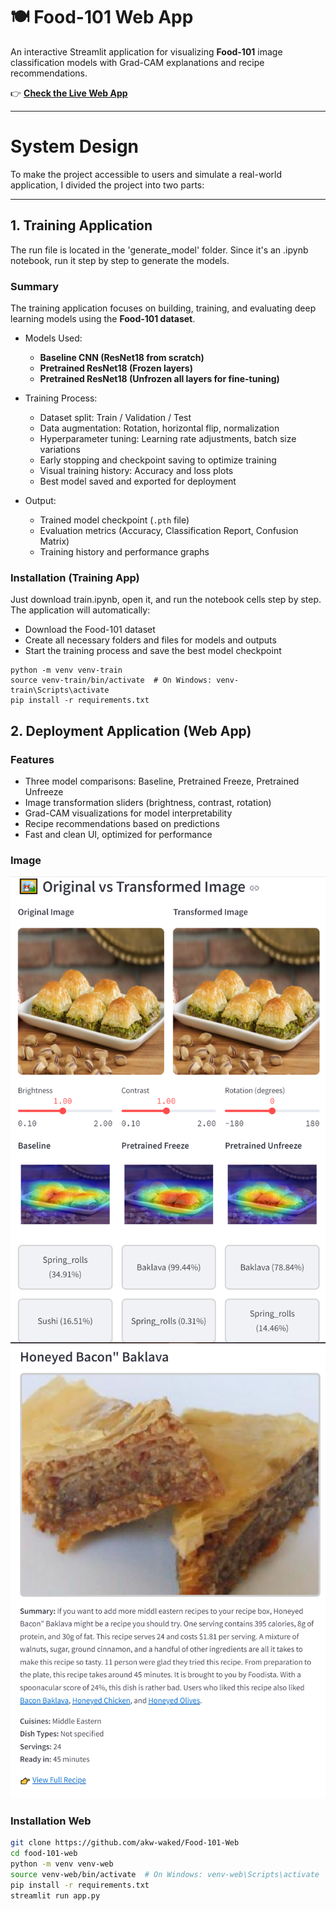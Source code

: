 # 🍽️ Food-101 Web App 

An interactive Streamlit application for visualizing **Food-101** image classification models with Grad-CAM explanations and recipe recommendations.

👉 **[Check the Live Web App](https://food101-web.streamlit.app/)**

---

# System Design

To make the project accessible to users and simulate a real-world application, I divided the project into two parts:

---

## 1. Training Application
The run file is located in the 'generate_model' folder. Since it's an .ipynb notebook, run it step by step to generate the models.

### Summary

The training application focuses on building, training, and evaluating deep learning models using the **Food-101 dataset**.

- Models Used:
  - **Baseline CNN (ResNet18 from scratch)**
  - **Pretrained ResNet18 (Frozen layers)**
  - **Pretrained ResNet18 (Unfrozen all layers for fine-tuning)**

- Training Process:
  - Dataset split: Train / Validation / Test
  - Data augmentation: Rotation, horizontal flip, normalization
  - Hyperparameter tuning: Learning rate adjustments, batch size variations
  - Early stopping and checkpoint saving to optimize training
  - Visual training history: Accuracy and loss plots
  - Best model saved and exported for deployment

- Output:
  - Trained model checkpoint (`.pth` file)
  - Evaluation metrics (Accuracy, Classification Report, Confusion Matrix)
  - Training history and performance graphs
 
### Installation (Training App)
Just download train.ipynb, open it, and run the notebook cells step by step.
The application will automatically:
- Download the Food-101 dataset
- Create all necessary folders and files for models and outputs
- Start the training process and save the best model checkpoint

```
python -m venv venv-train
source venv-train/bin/activate  # On Windows: venv-train\Scripts\activate
pip install -r requirements.txt
```
    
## 2. Deployment Application (Web App)

### Features

- Three model comparisons: Baseline, Pretrained Freeze, Pretrained Unfreeze
- Image transformation sliders (brightness, contrast, rotation)
- Grad-CAM visualizations for model interpretability
- Recipe recommendations based on predictions
- Fast and clean UI, optimized for performance

### Image

<img src="assets/predictedImage.png" alt="Predicted Image" width="600"/>
<br>
<img src="assets/API-Recipe.png" alt="API Recipe" width="600"/>


### Installation Web

```bash
git clone https://github.com/akw-waked/Food-101-Web
cd food-101-web
python -m venv venv-web
source venv-web/bin/activate  # On Windows: venv-web\Scripts\activate
pip install -r requirements.txt
streamlit run app.py
